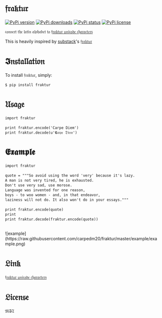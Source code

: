 # 𝔣𝔯𝔞𝔨𝔱𝔲𝔯

[![PyPi version](https://img.shields.io/pypi/v/fraktur.svg?style=flat)](https://pypi.python.org/pypi/fraktur)
[![PyPi downloads](https://img.shields.io/pypi/dm/fraktur.svg?style=flat)](https://pypi.python.org/pypi/fraktur)
[![PyPi status](https://img.shields.io/pypi/status/fraktur.svg?style=flat)](https://pypi.python.org/pypi/fraktur)
[![PyPi license](https://img.shields.io/pypi/l/fraktur.svg?style=flat)](https://pypi.python.org/pypi/fraktur)

𝔠𝔬𝔫𝔳𝔢𝔯𝔱 𝔱𝔥𝔢 𝔩𝔞𝔱𝔦𝔫 𝔞𝔩𝔭𝔥𝔞𝔟𝔢𝔱 𝔱𝔬
[𝔣𝔯𝔞𝔨𝔱𝔲𝔯 𝔲𝔫𝔦𝔠𝔬𝔡𝔢 𝔠𝔥𝔞𝔯𝔞𝔠𝔱𝔢𝔯𝔰](http://www.fileformat.info/info/unicode/char/search.htm?q=fraktur&preview=entity)

This is heavily inspired by [substack](https://github.com/substack)'s [𝔣𝔯𝔞𝔨𝔱𝔲𝔯](https://github.com/substack/fraktur)

# 𝕴𝔫𝔰𝔱𝔞𝔩𝔩𝔞𝔱𝔦𝔬𝔫

To install 𝔣𝔯𝔞𝔨𝔱𝔲𝔯, simply:

    $ pip install fraktur

# 𝔘𝔰𝔞𝔤𝔢

    import fraktur

    print fraktur.encode('Carpe Diem')
    print fraktur.decode(u'𝕮𝔞𝔯𝔭𝔢 𝔇𝔦𝔢𝔪')

# 𝕰𝖝𝖆𝖒𝖕𝖑𝖊

    import fraktur

    quote = """So avoid using the word 'very' because it's lazy.
    A man is not very tired, he is exhausted.
    Don't use very sad, use morose.
    Language was invented for one reason,
    boys - to woo women - and, in that endeavor,
    laziness will not do. It also won't do in your essays."""

    print fraktur.encode(quote)
    print
    print fraktur.decode(fraktur.encode(quote))
<br/>
![example](https://raw.githubusercontent.com/carpedm20/fraktur/master/example/example.png)


# 𝔏𝔦𝔫𝔨

[𝔣𝔯𝔞𝔨𝔱𝔲𝔯 𝔲𝔫𝔦𝔠𝔬𝔡𝔢 𝔠𝔥𝔞𝔯𝔞𝔠𝔱𝔢𝔯𝔰](http://www.fileformat.info/info/unicode/char/search.htm?q=fraktur&preview=entity)

# 𝔏𝔦𝔠𝔢𝔫𝔰𝔢

𝔐𝕴𝔗
